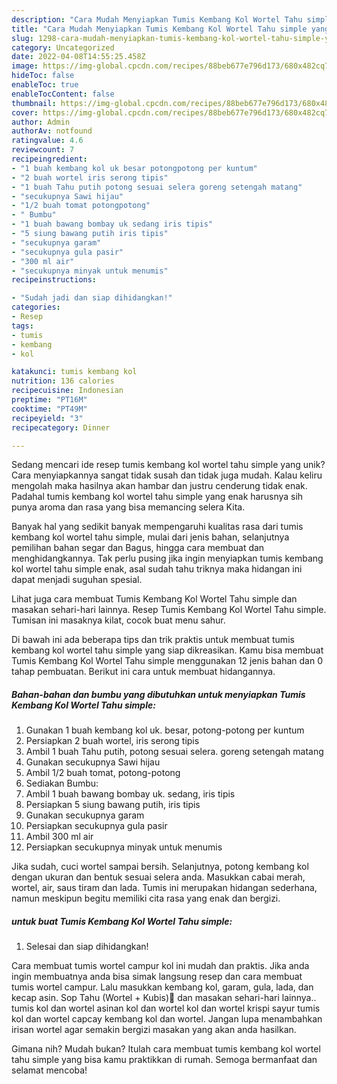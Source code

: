 ```yaml
---
description: "Cara Mudah Menyiapkan Tumis Kembang Kol Wortel Tahu simple yang Mantap"
title: "Cara Mudah Menyiapkan Tumis Kembang Kol Wortel Tahu simple yang Mantap"
slug: 1298-cara-mudah-menyiapkan-tumis-kembang-kol-wortel-tahu-simple-yang-mantap
category: Uncategorized
date: 2022-04-08T14:55:25.458Z
image: https://img-global.cpcdn.com/recipes/88beb677e796d173/680x482cq70/tumis-kembang-kol-wortel-tahu-simple-foto-resep-utama.jpg
hideToc: false
enableToc: true
enableTocContent: false
thumbnail: https://img-global.cpcdn.com/recipes/88beb677e796d173/680x482cq70/tumis-kembang-kol-wortel-tahu-simple-foto-resep-utama.jpg
cover: https://img-global.cpcdn.com/recipes/88beb677e796d173/680x482cq70/tumis-kembang-kol-wortel-tahu-simple-foto-resep-utama.jpg
author: Admin
authorAv: notfound
ratingvalue: 4.6
reviewcount: 7
recipeingredient:
- "1 buah kembang kol uk besar potongpotong per kuntum"
- "2 buah wortel iris serong tipis"
- "1 buah Tahu putih potong sesuai selera goreng setengah matang"
- "secukupnya Sawi hijau"
- "1/2 buah tomat potongpotong"
- " Bumbu"
- "1 buah bawang bombay uk sedang iris tipis"
- "5 siung bawang putih iris tipis"
- "secukupnya garam"
- "secukupnya gula pasir"
- "300 ml air"
- "secukupnya minyak untuk menumis"
recipeinstructions:

- "Sudah jadi dan siap dihidangkan!"
categories:
- Resep
tags:
- tumis
- kembang
- kol

katakunci: tumis kembang kol 
nutrition: 136 calories
recipecuisine: Indonesian
preptime: "PT16M"
cooktime: "PT49M"
recipeyield: "3"
recipecategory: Dinner

---
```





Sedang mencari ide resep tumis kembang kol wortel tahu simple yang unik? Cara menyiapkannya sangat tidak susah dan tidak juga mudah. Kalau keliru mengolah maka hasilnya akan hambar dan justru cenderung tidak enak. Padahal tumis kembang kol wortel tahu simple yang enak harusnya sih punya aroma dan rasa yang bisa memancing selera Kita.





Banyak hal yang sedikit banyak mempengaruhi kualitas rasa dari tumis kembang kol wortel tahu simple, mulai dari jenis bahan, selanjutnya pemilihan bahan segar dan Bagus, hingga cara membuat dan menghidangkannya. Tak perlu pusing jika ingin menyiapkan tumis kembang kol wortel tahu simple enak,      asal sudah tahu triknya maka hidangan ini dapat menjadi suguhan spesial.














Lihat juga cara membuat Tumis Kembang Kol Wortel Tahu simple dan masakan sehari-hari lainnya. Resep Tumis Kembang Kol Wortel Tahu simple. Tumisan ini masaknya kilat, cocok buat menu sahur.






Di bawah ini ada beberapa tips dan trik praktis untuk membuat tumis kembang kol wortel tahu simple yang siap dikreasikan. Kamu bisa membuat Tumis Kembang Kol Wortel Tahu simple menggunakan 12 jenis bahan dan 0 tahap pembuatan. Berikut ini cara untuk membuat hidangannya.

<!--inarticleads1-->

##### Bahan-bahan dan bumbu yang dibutuhkan untuk menyiapkan Tumis Kembang Kol Wortel Tahu simple:

1. Gunakan 1 buah kembang kol uk. besar, potong-potong per kuntum
1. Persiapkan 2 buah wortel, iris serong tipis
1. Ambil 1 buah Tahu putih, potong sesuai selera. goreng setengah matang
1. Gunakan secukupnya Sawi hijau
1. Ambil 1/2 buah tomat, potong-potong
1. Sediakan  Bumbu:
1. Ambil 1 buah bawang bombay uk. sedang, iris tipis
1. Persiapkan 5 siung bawang putih, iris tipis
1. Gunakan secukupnya garam
1. Persiapkan secukupnya gula pasir
1. Ambil 300 ml air
1. Persiapkan secukupnya minyak untuk menumis


Jika sudah, cuci wortel sampai bersih. Selanjutnya, potong kembang kol dengan ukuran dan bentuk sesuai selera anda. Masukkan cabai merah, wortel, air, saus tiram dan lada. Tumis ini merupakan hidangan sederhana, namun meskipun begitu memiliki cita rasa yang enak dan bergizi. 

<!--inarticleads2-->

#####  untuk buat Tumis Kembang Kol Wortel Tahu simple:


1. Selesai dan siap dihidangkan!

Cara membuat tumis wortel campur kol ini mudah dan praktis. Jika anda ingin membuatnya anda bisa simak langsung resep dan cara membuat tumis wortel campur. Lalu masukkan kembang kol, garam, gula, lada, dan kecap asin. Sop Tahu (Wortel + Kubis)🥘 dan masakan sehari-hari lainnya.. tumis kol dan wortel asinan kol dan wortel kol dan wortel krispi sayur tumis kol dan wortel capcay kembang kol dan wortel. Jangan lupa menambahkan irisan wortel agar semakin bergizi masakan yang akan anda hasilkan. 

Gimana nih? Mudah bukan? Itulah cara membuat tumis kembang kol wortel tahu simple yang bisa kamu praktikkan di rumah. Semoga bermanfaat dan selamat mencoba!
